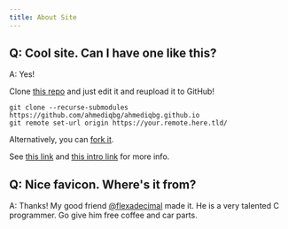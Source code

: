 ```yaml
---
title: About Site
---
```


## Q: Cool site. Can I have one like this?

A: Yes!


Clone [this repo](http://github.com/ahmediqbg/ahmediqbg.github.io) and just edit it and reupload it to GitHub!

    git clone --recurse-submodules https://github.com/ahmediqbg/ahmediqbg.github.io
    git remote set-url origin https://your.remote.here.tld/

Alternatively, you can [fork it](https://github.com/ahmediqbg/ahmediqbg.github.io/fork).

See [this link](https://www.wangchucheng.com/en/docs/hugo-eureka/getting-started/) and [this intro link](https://gohugo.io/getting-started/installing/) for more info.

## Q: Nice favicon. Where's it from?

A: Thanks! My good friend [@flexadecimal](https://github.com/flexadecimal/) made it. He is a very talented C programmer. Go give him free coffee and car parts.